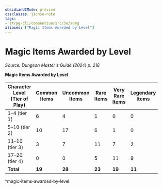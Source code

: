 ```yaml
---
obsidianUIMode: preview
cssclasses: json5e-note
tags:
- ttrpg-cli/compendium/src/5e/xdmg
aliases: ["Magic Items Awarded by Level"]
---
```

# Magic Items Awarded by Level
*Source: Dungeon Master's Guide (2024) p. 218* 

**Magic Items Awarded by Level**

| Character Level (Tier of Play) | Common Items | Uncommon Items | Rare Items | Very Rare Items | Legendary Items | All Items |
|--------------------------------|--------------|----------------|------------|-----------------|-----------------|-----------|
| 1–4 (tier 1) | 6 | 4 | 1 | 0 | 0 | 11 |
| 5–10 (tier 2) | 10 | 17 | 6 | 1 | 0 | 34 |
| 11–16 (tier 3) | 3 | 7 | 11 | 7 | 2 | 30 |
| 17–20 (tier 4) | 0 | 0 | 5 | 11 | 9 | 25 |
| **Total** | **19** | **28** | **23** | **19** | **11** | **100** |
^magic-items-awarded-by-level